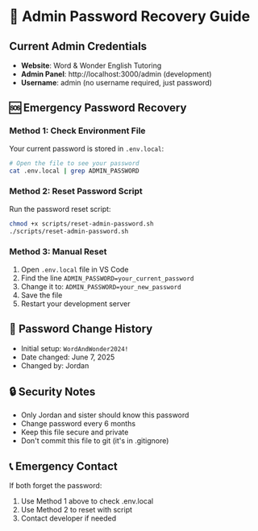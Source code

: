 # 🔐 Admin Password Recovery Guide

## Current Admin Credentials
- **Website**: Word & Wonder English Tutoring
- **Admin Panel**: http://localhost:3000/admin (development) 
- **Username**: admin (no username required, just password)

## 🆘 Emergency Password Recovery

### Method 1: Check Environment File
Your current password is stored in `.env.local`:
```bash
# Open the file to see your password
cat .env.local | grep ADMIN_PASSWORD
```

### Method 2: Reset Password Script
Run the password reset script:
```bash
chmod +x scripts/reset-admin-password.sh
./scripts/reset-admin-password.sh
```

### Method 3: Manual Reset
1. Open `.env.local` file in VS Code
2. Find the line `ADMIN_PASSWORD=your_current_password`
3. Change it to: `ADMIN_PASSWORD=your_new_password`
4. Save the file
5. Restart your development server

## 📝 Password Change History
- Initial setup: `WordAndWonder2024!`
- Date changed: June 7, 2025
- Changed by: Jordan

## 🔒 Security Notes
- Only Jordan and sister should know this password
- Change password every 6 months
- Keep this file secure and private
- Don't commit this file to git (it's in .gitignore)

## 📞 Emergency Contact
If both forget the password:
1. Use Method 1 above to check .env.local
2. Use Method 2 to reset with script
3. Contact developer if needed
